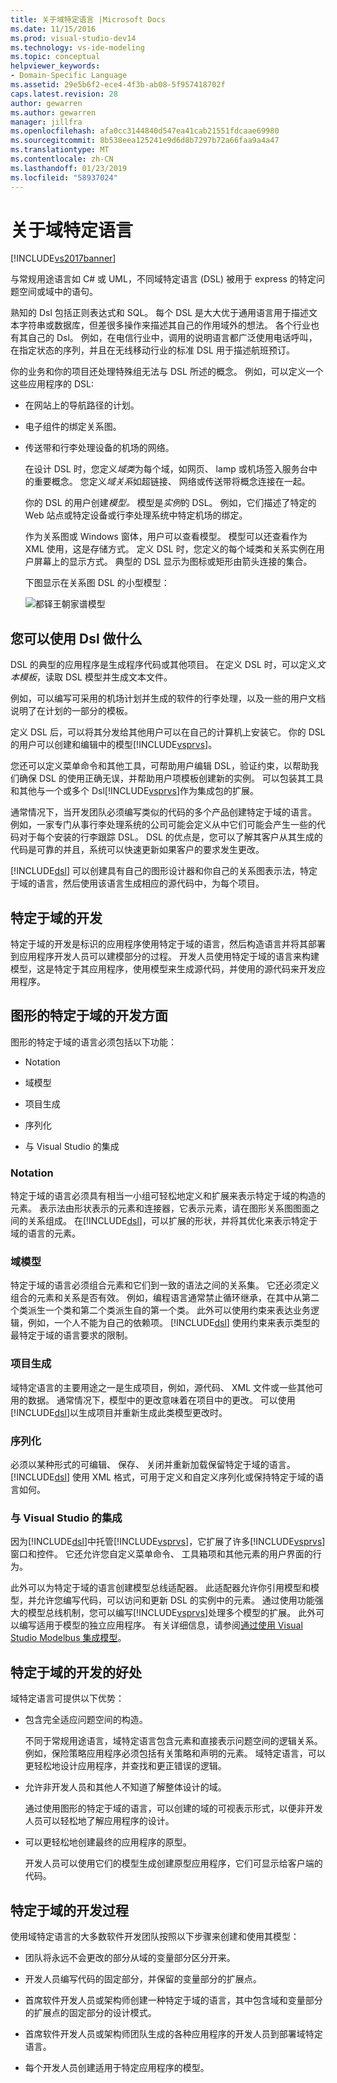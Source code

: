 ```yaml
---
title: 关于域特定语言 |Microsoft Docs
ms.date: 11/15/2016
ms.prod: visual-studio-dev14
ms.technology: vs-ide-modeling
ms.topic: conceptual
helpviewer_keywords:
- Domain-Specific Language
ms.assetid: 29e5b6f2-ece4-4f3b-ab08-5f957418702f
caps.latest.revision: 28
author: gewarren
ms.author: gewarren
manager: jillfra
ms.openlocfilehash: afa0cc3144840d547ea41cab21551fdcaae69980
ms.sourcegitcommit: 8b538eea125241e9d6d8b7297b72a66faa9a4a47
ms.translationtype: MT
ms.contentlocale: zh-CN
ms.lasthandoff: 01/23/2019
ms.locfileid: "58937024"
---
```

# <a name="about-domain-specific-languages"></a>关于域特定语言
[!INCLUDE[vs2017banner](../includes/vs2017banner.md)]

与常规用途语言如 C# 或 UML，不同域特定语言 (DSL) 被用于 express 的特定问题空间或域中的语句。  
  
 熟知的 Dsl 包括正则表达式和 SQL。 每个 DSL 是大大优于通用语言用于描述文本字符串或数据库，但差很多操作来描述其自己的作用域外的想法。 各个行业也有其自己的 Dsl。 例如，在电信行业中，调用的说明语言都广泛使用电话呼叫，在指定状态的序列，并且在无线移动行业的标准 DSL 用于描述航班预订。  
  
 你的业务和你的项目还处理特殊组无法与 DSL 所述的概念。 例如，可以定义一个这些应用程序的 DSL:  
  
- 在网站上的导航路径的计划。  
  
- 电子组件的绑定关系图。  
  
- 传送带和行李处理设备的机场的网络。  
  
  在设计 DSL 时，您定义*域类*为每个域，如网页、 lamp 或机场签入服务台中的重要概念。 您定义*域关系*如超链接、 网络或传送带将概念连接在一起。  
  
  你的 DSL 的用户创建*模型。* 模型是*实例*的 DSL。 例如，它们描述了特定的 Web 站点或特定设备或行李处理系统中特定机场的绑定。  
  
  作为关系图或 Windows 窗体，用户可以查看模型。 模型可以还查看作为 XML 使用，这是存储方式。 定义 DSL 时，您定义的每个域类和关系实例在用户屏幕上的显示方式。 典型的 DSL 显示为图标或矩形由箭头连接的集合。  
  
  下图显示在关系图 DSL 的小型模型：  
  
  ![都铎王朝家谱模型](../modeling/media/tudor-familytreemodel.png "Tudor_FamilyTreeModel")  
  
## <a name="what-you-can-do-with-dsls"></a>您可以使用 Dsl 做什么  
 DSL 的典型的应用程序是生成程序代码或其他项目。 在定义 DSL 时，可以定义*文本模板*，读取 DSL 模型并生成文本文件。  
  
 例如，可以编写可采用的机场计划并生成的软件的行李处理，以及一些的用户文档说明了在计划的一部分的模板。  
  
 定义 DSL 后，可以将其分发给其他用户可以在自己的计算机上安装它。 你的 DSL 的用户可以创建和编辑中的模型[!INCLUDE[vsprvs](../includes/vsprvs-md.md)]。  
  
 您还可以定义菜单命令和其他工具，可帮助用户编辑 DSL，验证约束，以帮助我们确保 DSL 的使用正确无误，并帮助用户项模板创建新的实例。 可以包装其工具和其他与一个或多个 Dsl[!INCLUDE[vsprvs](../includes/vsprvs-md.md)]作为集成包的扩展。  
  
 通常情况下，当开发团队必须编写类似的代码的多个产品创建特定于域的语言。 例如，一家专门从事行李处理系统的公司可能会定义从中它们可能会产生一些的代码对于每个安装的行李跟踪 DSL。 DSL 的优点是，您可以了解其客户从其生成的代码是可靠的并且，系统可以快速更新如果客户的要求发生更改。  
  
 [!INCLUDE[dsl](../includes/dsl-md.md)] 可以创建具有自己的图形设计器和你自己的关系图表示法，特定于域的语言，然后使用该语言生成相应的源代码中，为每个项目。  
  
## <a name="domain-specific-development"></a>特定于域的开发  
 特定于域的开发是标识的应用程序使用特定于域的语言，然后构造语言并将其部署到应用程序开发人员可以建模部分的过程。 开发人员使用特定于域的语言来构建模型，这是特定于其应用程序，使用模型来生成源代码，并使用的源代码来开发应用程序。  
  
## <a name="aspects-of-graphical-domain-specific-development"></a>图形的特定于域的开发方面  
 图形的特定于域的语言必须包括以下功能：  
  
-   Notation  
  
-   域模型  
  
-   项目生成  
  
-   序列化  
  
-   与 Visual Studio 的集成  
  
### <a name="notation"></a>Notation  
 特定于域的语言必须具有相当一小组可轻松地定义和扩展来表示特定于域的构造的元素。 表示法由形状表示的元素和连接器，它表示元素，请在图形关系图图面之间的关系组成。 在[!INCLUDE[dsl](../includes/dsl-md.md)]，可以扩展的形状，并将其优化来表示特定于域的语言的元素。  
  
### <a name="domain-model"></a>域模型  
 特定于域的语言必须组合元素和它们到一致的语法之间的关系集。 它还必须定义组合的元素和关系是否有效。 例如，编程语言通常禁止循环继承，在其中从第二个类派生一个类和第二个类派生自的第一个类。 此外可以使用约束来表达业务逻辑，例如，一个人不能为自己的依赖项。 [!INCLUDE[dsl](../includes/dsl-md.md)] 使用约束来表示类型的最特定于域的语言要求的限制。  
  
### <a name="artifact-generation"></a>项目生成  
 域特定语言的主要用途之一是生成项目，例如，源代码、 XML 文件或一些其他可用的数据。 通常情况下，模型中的更改意味着在项目中的更改。 可以使用[!INCLUDE[dsl](../includes/dsl-md.md)]以生成项目并重新生成此类模型更改时。  
  
### <a name="serialization"></a>序列化  
 必须以某种形式的可编辑、 保存、 关闭并重新加载保留特定于域的语言。 [!INCLUDE[dsl](../includes/dsl-md.md)] 使用 XML 格式，可用于定义和自定义序列化或保持特定于域的语言如何。  
  
### <a name="integration-with-visual-studio"></a>与 Visual Studio 的集成  
 因为[!INCLUDE[dsl](../includes/dsl-md.md)]中托管[!INCLUDE[vsprvs](../includes/vsprvs-md.md)]，它扩展了许多[!INCLUDE[vsprvs](../includes/vsprvs-md.md)]窗口和控件。 它还允许您自定义菜单命令、 工具箱项和其他元素的用户界面的行为。  
  
 此外可以为特定于域的语言创建模型总线适配器。 此适配器允许你引用模型和模型，并允许您编写代码，可以访问和更新 DSL 的实例中的元素。 通过使用功能强大的模型总线机制，您可以编写[!INCLUDE[vsprvs](../includes/vsprvs-md.md)]处理多个模型的扩展。 此外可以编写适用于模型的独立应用程序。 有关详细信息，请参阅[通过使用 Visual Studio Modelbus 集成模型](../modeling/integrating-models-by-using-visual-studio-modelbus.md)。  
  
## <a name="benefits-of-domain-specific-development"></a>特定于域的开发的好处  
 域特定语言可提供以下优势：  
  
-   包含完全适应问题空间的构造。  
  
     不同于常规用途语言，域特定语言包含元素和直接表示问题空间的逻辑关系。 例如，保险策略应用程序必须包括有关策略和声明的元素。 域特定语言，可以更轻松地设计应用程序，并查找和更正错误的逻辑。  
  
-   允许非开发人员和其他人不知道了解整体设计的域。  
  
     通过使用图形的特定于域的语言，可以创建的域的可视表示形式，以便非开发人员可以轻松地了解应用程序的设计。  
  
-   可以更轻松地创建最终的应用程序的原型。  
  
     开发人员可以使用它们的模型生成创建原型应用程序，它们可显示给客户端的代码。  
  
## <a name="the-process-of-domain-specific-development"></a>特定于域的开发过程  
 使用域特定语言的大多数软件开发团队按照以下步骤来创建和使用其模型：  
  
-   团队将永远不会更改的部分从域的变量部分区分开来。  
  
-   开发人员编写代码的固定部分，并保留的变量部分的扩展点。  
  
-   首席软件开发人员或架构师创建一种特定于域的语言，其中包含域和变量部分的扩展点的固定部分的设计模式。  
  
-   首席软件开发人员或架构师团队生成的各种应用程序的开发人员到部署域特定语言。  
  
-   每个开发人员创建适用于特定应用程序的模型。
